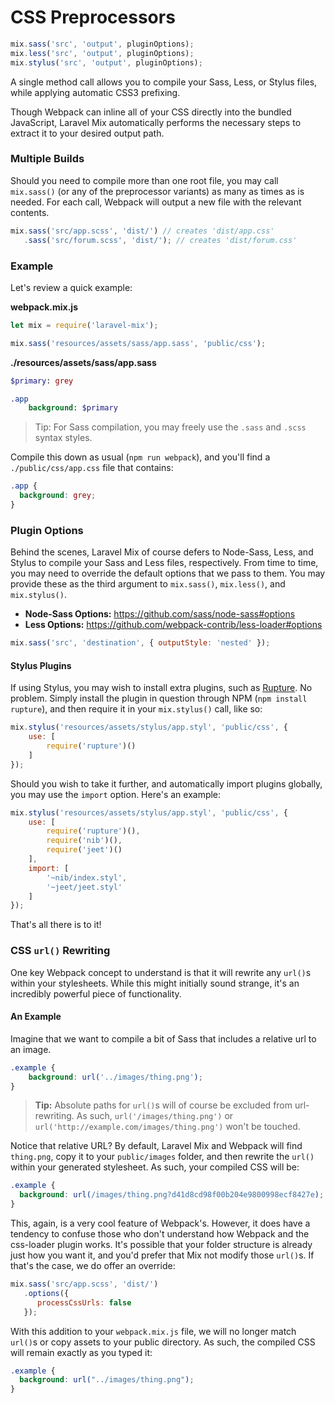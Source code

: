 # CSS Preprocessors

```js
mix.sass('src', 'output', pluginOptions);
mix.less('src', 'output', pluginOptions);
mix.stylus('src', 'output', pluginOptions);
```

A single method call allows you to compile your Sass, Less, or Stylus files, while applying automatic CSS3 prefixing.

Though Webpack can inline all of your CSS directly into the bundled JavaScript, Laravel Mix automatically performs the necessary steps to extract it to your desired output path.

### Multiple Builds

Should you need to compile more than one root file, you may call `mix.sass()` (or any of the preprocessor variants) as many as times as is needed. For each call, Webpack will output a new file with the relevant contents.

```js
mix.sass('src/app.scss', 'dist/') // creates 'dist/app.css'
   .sass('src/forum.scss', 'dist/'); // creates 'dist/forum.css'
```

### Example

Let's review a quick example:

**webpack.mix.js**

```js
let mix = require('laravel-mix');

mix.sass('resources/assets/sass/app.sass', 'public/css');
```

**./resources/assets/sass/app.sass**

```sass
$primary: grey

.app
    background: $primary
```

> Tip: For Sass compilation, you may freely use the `.sass` and `.scss` syntax styles.

Compile this down as usual \(`npm run webpack`\), and you'll find a `./public/css/app.css` file that contains:

```css
.app {
  background: grey;
}
```

### Plugin Options

Behind the scenes, Laravel Mix of course defers to Node-Sass, Less, and Stylus to compile your Sass and Less files, respectively. From time to time, you may need to override the default options that we pass to them. You may provide these as the third argument to `mix.sass()`, `mix.less()`, and `mix.stylus()`.

- **Node-Sass Options:** https://github.com/sass/node-sass#options
- **Less Options:** https://github.com/webpack-contrib/less-loader#options

```js
mix.sass('src', 'destination', { outputStyle: 'nested' });
```

#### Stylus Plugins

If using Stylus, you may wish to install extra plugins, such as [Rupture](https://github.com/jescalan/rupture). No problem. Simply install the plugin in question through NPM (`npm install rupture`), and then require it in your `mix.stylus()` call, like so:

```js
mix.stylus('resources/assets/stylus/app.styl', 'public/css', {
    use: [
        require('rupture')()
    ]
});
```

Should you wish to take it further, and automatically import plugins globally, you may use the `import` option. Here's an example:

```js
mix.stylus('resources/assets/stylus/app.styl', 'public/css', {
    use: [
        require('rupture')(),
        require('nib')(),
        require('jeet')()
    ],
    import: [
        '~nib/index.styl',
        '~jeet/jeet.styl'
    ]
});
```

That's all there is to it!


### CSS `url()` Rewriting

One key Webpack concept to understand is that it will rewrite any `url()`s within your stylesheets. While this might initially sound strange, it's an incredibly powerful piece of functionality.

#### An Example

Imagine that we want to compile a bit of Sass that includes a relative url to an image.

```scss
.example {
    background: url('../images/thing.png');
}
```

> **Tip:** Absolute paths for `url()`s will of course be excluded from url-rewriting. As such, `url('/images/thing.png')` or `url('http://example.com/images/thing.png')` won't be touched.

Notice that relative URL? By default, Laravel Mix and Webpack will find `thing.png`, copy it to your `public/images` folder, and then rewrite the `url()` within your generated stylesheet. As such, your compiled CSS will be:

```css
.example {
  background: url(/images/thing.png?d41d8cd98f00b204e9800998ecf8427e);
}
```

This, again, is a very cool feature of Webpack's. However, it does have a tendency to confuse those who don't understand how Webpack and the css-loader plugin works. It's possible that your folder structure is already just how you want it, and you'd prefer that Mix not modify those `url()`s. If that's the case, we do offer an override:

```js
mix.sass('src/app.scss', 'dist/')
   .options({
      processCssUrls: false
   });
```

With this addition to your `webpack.mix.js` file, we will no longer match `url()`s or copy assets to your public directory. As such, the compiled CSS will remain exactly as you typed it:

```css
.example {
  background: url("../images/thing.png");
}
```
